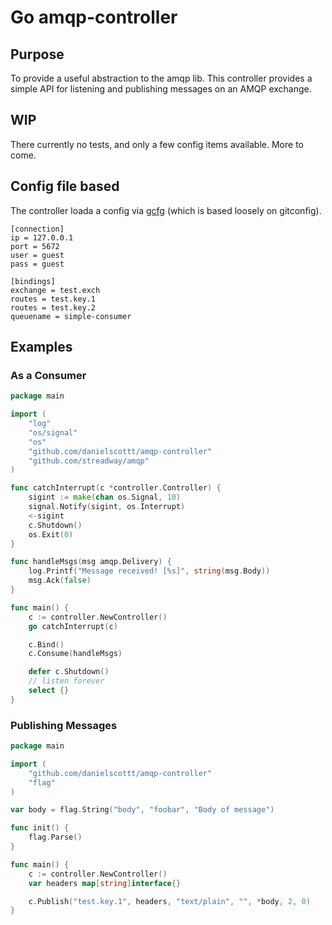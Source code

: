 Go amqp-controller
==================

## Purpose

To provide a useful abstraction to the amqp lib.  This controller provides a simple API for listening and publishing messages on an AMQP exchange.

## WIP

There currently no tests, and only a few config items available.  More to come.

## Config file based

The controller loada a config via [gcfg](https://code.google.com/p/gcfg/) (which is based loosely on gitconfig).

```
[connection]
ip = 127.0.0.1
port = 5672
user = guest
pass = guest

[bindings]
exchange = test.exch
routes = test.key.1
routes = test.key.2
queuename = simple-consumer
```

## Examples

### As a Consumer

```go
package main

import (
    "log"
    "os/signal"
    "os"
    "github.com/danielscottt/amqp-controller"
    "github.com/streadway/amqp"
)

func catchInterrupt(c *controller.Controller) {
    sigint := make(chan os.Signal, 10)
    signal.Notify(sigint, os.Interrupt)
    <-sigint
    c.Shutdown()
    os.Exit(0)
}

func handleMsgs(msg amqp.Delivery) {
    log.Printf("Message received! [%s]", string(msg.Body))
    msg.Ack(false)
}

func main() {
    c := controller.NewController()
    go catchInterrupt(c)

    c.Bind()
    c.Consume(handleMsgs)

    defer c.Shutdown()
    // listen forever
    select {}
}
```

### Publishing Messages

```go
package main

import (
    "github.com/danielscottt/amqp-controller"
    "flag"
)

var body = flag.String("body", "foobar", "Body of message")

func init() {
    flag.Parse()
}

func main() {
    c := controller.NewController()
    var headers map[string]interface{}

    c.Publish("test.key.1", headers, "text/plain", "", *body, 2, 0)
}
```
